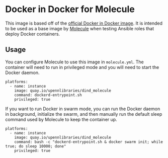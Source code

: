 # Docker in Docker for Molecule

This image is based off of the [official Docker in Docker image](https://hub.docker.com/_/docker/). It is intended to be used as a base image by [Molecule](https://molecule.readthedocs.io/en/latest/) when testing Ansible roles that deploy Docker containers.

## Usage

You can configure Molecule to use this image in `molecule.yml`. The container will need to run in privileged mode and you will need to start the Docker daemon.

```
platforms:
  - name: instance
    image: quay.io/upennlibraries/dind_molecule
    command: dockerd-entrypoint.sh
    privileged: true
```

If you want to run Docker in swarm mode, you can run the Docker daemon in background, initialize the swarm, and then manually run the default sleep command used by Molecule to keep the container up.

```
platforms:
  - name: instance
    image: quay.io/upennlibraries/dind_molecule
    command: bash -c "dockerd-entrypoint.sh & docker swarm init; while true; do sleep 10000; done"
    privileged: true
```
